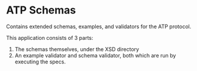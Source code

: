 # ATP Schemas

Contains extended schemas, examples, and validators for the ATP protocol.

This application consists of 3 parts:
1. The schemas themselves, under the XSD directory
2. An example validator and schema validator, both which are run by executing the specs.
